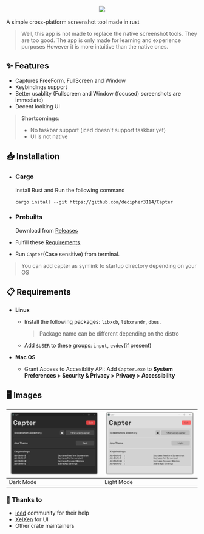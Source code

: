 <p align="center">
    <picture>
      <source media="(prefers-color-scheme: dark)" srcset="https://raw.githubusercontent.com/decipher3114/Capter/master/assets/banner/dark.png">
      <source media="(prefers-color-scheme: light)" srcset="https://raw.githubusercontent.com/decipher3114/Capter/master/assets/banner/light.png">
      <img src="https://raw.githubusercontent.com/decipher3114/Capter/master/assets/banner/dark.png">
    </picture>
</p>

A simple cross-platform screenshot tool made in rust

> Well, this app is not made to replace the native screenshot tools. They are too good.
> The app is only made for learning and experience purposes
> However it is more intuitive than the native ones.

## ✨ Features
- Captures FreeForm, FullScreen and Window
- Keybindings support
- Better usablity (Fullscreen and Window (focused) screenshots are immediate)
- Decent looking UI

> **Shortcomings:**
> - No taskbar support (iced doesn't support taskbar yet)
> - UI is not native

## 📥 Installation
- ### Cargo
    Install Rust and Run the following command
    ```
    cargo install --git https://github.com/decipher3114/Capter
    ```
- ### Prebuilts
    Download from [Releases](https://github.com/decipher3114/Capter/releases/latest)

- Fulfill these [Requirements](#requirements).
- Run `Capter`(Case sensitive) from terminal.

> You can add capter as symlink to startup directory depending on your OS

## 📋 Requirements
- **Linux**  
    - Install the following packages: `libxcb`, `libxrandr`, `dbus`.
        > Package name can be different depending on the distro
    - Add `$USER` to these groups: `input`, `evdev`(if present)

- **Mac OS**  
    - Grant Access to Accesiblity API: Add `Capter.exe` to **System Preferences > Security & Privacy > Privacy > Accessibility**

## 🖥️ Images

![Dark](assets/ui/dark.png) | ![Light](assets/ui/light.png) |
--- | --- |
Dark Mode | Light Mode |

### 🙌 Thanks to
- [iced](https://github.com/iced-rs) community for their help
- [XelXen](https://github.com/xelxen) for UI
- Other crate maintainers
